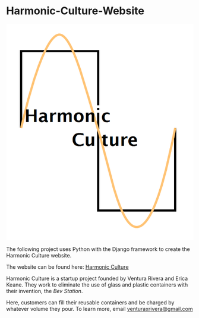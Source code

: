 # Harmonic-Culture-Website

![Harmonic Culture](https://github.com/ventura-rivera/Harmonic-Culture-Website/blob/master/posts/static/images/logo2.png)

The following project uses Python with the Django framework to create the Harmonic Culture website.

The website can be found here: [Harmonic Culture](harmoniccultures.com)

Harmonic Culture is a startup project founded by Ventura Rivera and Erica Keane. They work to eliminate the use of glass and plastic containers with their invention, the *Bev Station*.

Here, customers can fill their reusable containers and be charged by whatever volume they pour. To learn more, email venturaxrivera@gmail.com